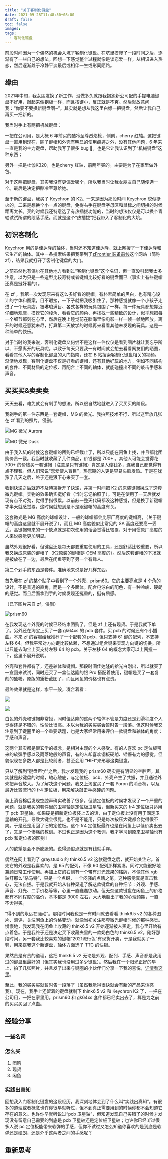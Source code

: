 ```yaml
---
title: "关于客制化键盘"
date: 2021-09-28T11:48:50+08:00
draft: false
toc: false
images:
tags:
  - 客制化键盘
---
```


前段时间因为一个偶然的机会入坑了客制化键盘。在坑里摸爬了一段时间之后，逐渐有了一些自己的想法。回想一下感觉整个过程就像是谈恋爱一样，从相识进入热恋，然后逐渐趋于冷静平淡最后或相伴一生或形同陌路。

## 缘由

2021年中旬，我女朋友换了新工作，没做多久就跟我抱怨新公司配的手提电脑键盘不好用，敲起来像钢板一样，而且按键小，反正就是不爽。然后就故意问我：“你要不要换新键盘啊~”。其实就是想从我这里白嫖一把键盘，然后让我自己再买一把新的。

我当时手上有两把机械键盘：

一把在公司用，是大概 6 年前买的酷冷至尊烈焰枪，侧刻，cherry 红轴。这把键盘一直用到现在，除了键帽和外壳有明显的使用痕迹之外，没有其他问题，6 年来一直是我的主力键盘，帮助我写了很多 bug 🐞。也是它让我认识到了“机械键盘”这种东西；

另外一把是杜伽K320，也是cherry 红轴，前两年买的。主要是为了在家里做外包。

对于这两把键盘，其实我没有更偏爱哪个，所以我当时让我女朋友自己随便选一个。最后是决定把酷冷至尊给她。

至于新的键盘，我买了 Keychron 的 K2。一来是因为那段时间 Keychron 貌似挺火的，二来是想换个小一点的键盘，免得右手在键盘字母区和鼠标之间切换的时候距离太长。买的时候我还特意选了有热插拔功能的，当时的想法仅仅是可以换个青轴试试所谓的段落手感。而就是这个“热插拔”把我带入了客制化的大坑。

## 初识客制化

Keychron 用的是佳达隆的轴体，当时还不知道佳达隆，就上网搜了一下佳达隆和它生产的轴体。其中一条搜索结果把我带到了[zFrontier 装备前线](https://www.zfrontier.com/app/circle/1#9999)这个网站（简称 zf），结果我就打开了客制化键盘的大门。

之前虽然也有偶尔在其他地方看到过“客制化键盘”这个名词，但一直没引起我太多注意，以为只是一些造型比较奇特或者键帽比较好看的键盘而已（事实上有些键帽还真是挺好看的）。

在 zf ，我第一次发现原来有这么多好看的键帽。有朴素简单的黑白，也有精心设计的字体和图案，目不暇接，一下子就把我吸引住了。那种感觉就像一个小孩子走进了一个玩具店，被琳琅满目、各式各样的玩具包围了一样。每一件玩具都想靠近仔细地观摩，摸摸它的棱角、看看它的颜色、再找找一些精致的设计，似乎想把每一个细节都刻在心里，然后在晚上睡觉前在脑海里像电影一样一帧一帧地回放。离开的时候还意犹未尽，打算第二天放学的时候再来看看其他未发现的玩具。这是一种简单的快乐。

对于当时的我来说，客制化键盘又何尝不是这样一件仅仅是看到图片就让我忘乎所以、不愿离开的玩具呢。以致于每天只要我一有时间就会想去看看网友们的晒图，看看其他人写的客制化键盘的入门指南，还在 B 站搜索客制化键盘相关的视频。渐渐地发现，客制化键盘不仅是好看的键帽，还有其他好玩的地方，例如不同结构的套件、不同材质的定位板、再配合上不同的轴体，就能碰撞出不同的敲击手感和声音。

## 买买买&卖卖卖

天天去看，难免就会有剁手的想法。所以很自然地就进入了买买买的阶段。

我剁手的第一件东西是一套键帽，MG 的微光。我拍照技术不行，所以这里放几张在 zf 看到的照片，侵删。

![MG 微光 Aurora](https://img.zfrontier.com/post/20210805/FnpW35WR-Tg0iO3hoWFrP-SjkECo?imageView2/2/format/webp/w/700/q/85! "by muni® from zf")

![MG 微光 Dusk](https://img.zfrontier.com/post/20210918/FpB2ewreWssM_v0D21_-0iMczDVh?imageView2/2/format/webp/w/700/q/85! "by 毁天&灭地 from zf")

由于我入坑的时候这套键帽的团购已经截止了，所以只能在闲鱼上找，并且都比团购价贵一截。我当时就收藏了几件商品，价钱都是 700+ 。其他人可能会觉得花 700+ 的价钱买一套键帽（注意是只有键帽）肯定是人傻钱多，连我自己都觉得有点不理智。但人们常说“恋爱使人盲目”，热恋期的人更是容易头脑发热。于是在犹豫了几天之后，终于还是狠下心来买了一套。

收到快递之后就迫不及待第拆开了快递，并第一时间把 K2 的原装键帽换成了这套微光键帽。实物的效果确实挺好看（当时忘记拍照了）。可是在使用了一天后就发现有点不对劲，觉得手指很累。以前敲一整天代码都没这种感觉，但是换了新键帽才半天就感觉累。这时候就想到是不是跟键帽的高度有关。

这套微光是 MG 高度的球帽设计，一般的球帽都会比原厂高度的键帽高，（关于键帽的高度这里就不展开说了），而且 MG 高度貌似比常见的 SA 高度还要高一丢丢。高键帽带来的一个缺点就是初次使用的话会觉得比较累，对于用惯原厂高度的人来说感觉更加明显。

虽然外观很好看，但键盘还是每天都要重度使用的工具，还是舒适比较重要，所以我又换成原装的键帽了（K2原装的键帽是 OEM 高度的）。然后这套键帽的下场就是被放在了一边，最后在闲鱼等到了另一个有缘人。

第二个剁手的东西是套件。准确地来说是好几样东西。

首先我在 zf 的某个贴子中看到了一个外壳，prism60。它的主要亮点是 4 个角的设计，不是普通的直角，而是一个多面体。配合电泳白的配色，有一种冷峻、硬朗的感觉。而且后面拿到手的时候发现还挺重的，挺有质感。

（已下图片来自 zf，侵删）

![prism60](https://img.zfrontier.com/post/20200418/FtkKiKbb59Ddg_SuGpp6h6T86hVc?imageView2/2/format/webp/w/700/q/85!)

在我发现这个外壳的时候已经结束团购了，但是 zf 上还有现货。于是我就下单了。另外还在淘宝上买了一套 gk64xs 的 pcb 套件。买 pcb 的时候还有个小插曲。本来 zf 的客服给我推荐了一个配套的 pcb，但只支持 61 键的配列，不支持左移 64。但我平常对方向键比较依赖，不想通过组合键来实现方向键的切换。所以只能去淘宝上买支持左移 64 的 pcb。关于左移 64 的概念大家可以上网搜一下，这里不展开说明。

外壳和套件都有了，还差轴体和键帽。那段时间佳达隆的拾光白刚出，所以就买了一盒回来试试，同时还买了一盒佳达隆的银 Pro 搭配着使用，键帽是买了一套复刻的黛粉。原版的黛粉截图了，而且闲鱼的价格也有点贵。

最终效果就是这样，水平一般，凑合着看：

![](https://img.zfrontier.com/flow/wtmk/a1013d803f3566dbefba942a29d32181?imageView2/0/format/webp/w/360/q/85!)

![](https://img.zfrontier.com/flow/wtmk/1faffcd6c51563e3f070ff3af95ff564?imageView2/0/format/webp/w/360/q/85!)

白色的外壳和键帽非常搭，同时佳达隆的这两个轴体不管是力度还是润滑程度个人觉得还是不错的，性价比很高。本以为我的买买买会暂时告一段落。但这时候我又注意到了键圈里的一个重要话题，也是大家经常用来评价一款键盘和轴体的角度：手感和声音。

这两个其实都是很玄学的概念，是相对主观的个人感受。有的人喜欢 pc 定位板带来的软弹手感以及雨落地般的声音，有的人却喜欢钢板硬朗、铿锵有力的感觉。但貌似现在多数人都是比较前者，甚至会用 “HIFI”来形容这类键盘。

只从了解到“键盘声学”之后，我才发现我的 prism60 确实是有明显的空腔声，其实就是敲键盘的时候，轴心触底，与定位板、pcb、外壳产生了共振，并且通过外壳把声音放大。为了解决这个问题，我又上淘宝买了一套 Poron 的消音棉，以及最近比较流行的 fr4 定位板，用来解决敲击手感硬的问题。

装上消音棉后发现空腔声确实改善了很多。但装定位板的时候才发现了一个严重的问题，就是我买的套件里的卫星轴是定位板卫星轴，但新买来的 fr4 定位板只适用于 pcb 卫星轴。如果硬是把新定位板装上去的话，由于定位板上没有用于固定卫星轴的开孔，导致大键会很晃。也不是不能用，只是每次按压大键都会觉得很不爽。于是还是用回了旧的定位板。这个 fr4 定位板最终也是在闲鱼上以低价卖出去了，又是一个惨痛的教训。不过也正是因为这个教训，我才学习到原来卫星轴也有 pcb 和定位板的区别！

人的欲望是会不断膨胀的。说得通俗点就是有钱就手痒。

偶然在网上看到了 graystudio 的 think6.5 v2 这款键盘之后，就开始关注它。首先它的外观是我喜欢的，是 65 的配列，不像 60 配列那样紧凑，同时又能很好地兼顾日常工作使用。再加上它的右侧有一个带有灯光效果的铭牌，不像其他 rgb 轴灯那么“杀马特”，只是一个点缀，一个闷骚的点睛之笔，这种感觉真是直击我心，无法自拔。于是我就开始从各种渠道了解这款键盘的各种细节：外观、手感、声音、灯光、二手价格等等，心里一直蠢蠢欲动。但无奈这款键盘在闲鱼上的价格都有不同程度的溢价，基本都是 3000 左右，大大地超出了我的心理预期，一直不舍得买。

“得不到的永远在骚动”。那段时间我也是一有时间就去看看 think6.5 v2 的各种图片、测评，关注闲鱼上的价格变动。就像当初关注那套微光键帽时候的那种感觉。慢慢地，我发现我在闲鱼上收藏的 think6.5 v2 开始逐渐被人买走，我心里开始有点着急。于是我终于还是决定买下收藏夹里的一款奶白色的 think6.5 v2。刚好那段时间，另一套我比较喜欢的键帽“2021流行色”有现货开卖，于是我就买了一套，用来搭我这个新键盘，轴体方面选了 TTC 的快银。

果然贵是有贵的道理，这把 think6.5 v2 无论是外观、配列、手感、声音都是我用过的键盘里最好的（但其实我也没用过多少键盘）。然后我在一个阳光正好的早上，拍了几张照片，并且发了出来与键圈的小伙伴们分享一下我的喜悦，[详情看这里](https://www.zfrontier.com/app/flow/4x3wAZglQJOw)。

至此，我的买买买就暂时告一段落了（虽然我觉得很快就会有新的产品来诱惑我）。现在，我手上还留着的键盘就剩下 think6.5 v2 和 Keychron K2 了，一把在公司用，一把在家里用。prism60 和 gk64xs 套件都已经卖出去了，算是为之前的买买买回了点血。

## 经验分享

### 一些名词

### 怎么买

1. 团购
2. 现货
3. 闲鱼

### 实践出真知

回想我入门客制化键盘的这段经历，我深刻地体会到了什么叫“实践出真知”。有很多的道理或者概念也许你很早就听过，但不到真正需要用到的时候你都不会知道它存在的意义。也许你早就听说过“pcb 卫星轴”，但知道发现自己买错了的时候才发现没有留意自己需要的到底是 pcb 卫星轴还是定位板卫星轴；也许你已经听过很多人说 pc 定位板能带来软弹的手感，但你不试过又怎么知道你喜欢的是到底是软弹还是硬朗，还是介乎这两者之间的手感呢？

## 重新思考

